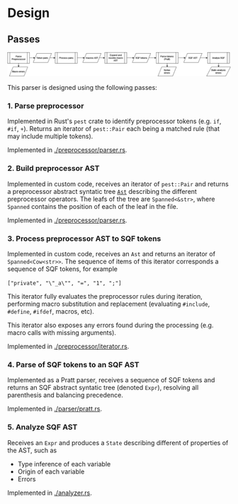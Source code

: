 # Design

## Passes

![](../content/sqf_analyzer.drawio.png)

This parser is designed using the following passes:

### 1. Parse preprocessor

Implemented in Rust's `pest` crate to identify preprocessor tokens (e.g. `if`, `#if`, `+`).
Returns an iterator of `pest::Pair` each being a matched rule (that may include multiple tokens).

Implemented in [./preprocessor/parser.rs](./preprocessor/parser.rs).

### 2. Build preprocessor AST

Implemented in custom code, receives an iterator of `pest::Pair` and
returns a preprocessor abstract syntatic tree [`Ast`](./preprocessor/ast.rs)
describing the different preprocessor operators. The leafs of the tree are `Spanned<&str>`, where
`Spanned` contains the position of each of the leaf in the file.

Implemented in [./preprocessor/parser.rs](./preprocessor/parser.rs).

### 3. Process preprocessor AST to SQF tokens

Implemented in custom code, receives an `Ast` and returns an iterator of `Spanned<Cow<str>>`.
The sequence of items of this iterator corresponds a sequence of SQF tokens, for example

`["private", "\"_a\"", "=", "1", ";"]`

This iterator fully evaluates the preprocessor rules during iteration, performing macro substitution
and replacement (evaluating `#include`, `#define`, `#ifdef`, macros, etc).

This iterator also exposes any errors found during the processing
(e.g. macro calls with missing arguments).

Implemented in [./preprocessor/iterator.rs](./preprocessor/iterator.rs).

### 4. Parse of SQF tokens to an SQF AST

Implemented as a Pratt parser, receives a sequence of SQF tokens
and returns an SQF abstract syntatic tree (denoted `Expr`),
resolving all parenthesis and balancing precedence.

Implemented in [./parser/pratt.rs](./parser/pratt.rs).

### 5. Analyze SQF AST

Receives an `Expr` and produces a `State` describing different of properties of the AST, such as

* Type inference of each variable
* Origin of each variable
* Errors

Implemented in [./analyzer.rs](./analyzer.rs).
